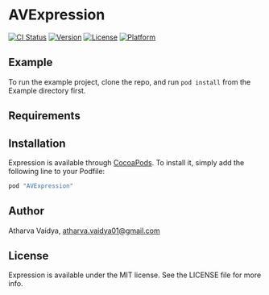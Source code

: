 # AVExpression

[![CI Status](http://img.shields.io/travis/TechieCSG/Expression.svg?style=flat)](https://travis-ci.org/TechieCSG/Expression)
[![Version](https://img.shields.io/cocoapods/v/Expression.svg?style=flat)](http://cocoapods.org/pods/Expression)
[![License](https://img.shields.io/cocoapods/l/Expression.svg?style=flat)](http://cocoapods.org/pods/Expression)
[![Platform](https://img.shields.io/cocoapods/p/Expression.svg?style=flat)](http://cocoapods.org/pods/Expression)

## Example

To run the example project, clone the repo, and run `pod install` from the Example directory first.

## Requirements

## Installation

Expression is available through [CocoaPods](http://cocoapods.org). To install
it, simply add the following line to your Podfile:

```ruby
pod "AVExpression"
```

## Author

Atharva Vaidya, atharva.vaidya01@gmail.com

## License

Expression is available under the MIT license. See the LICENSE file for more info.
